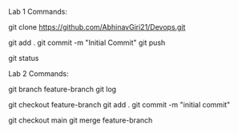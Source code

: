 Lab 1 Commands:

git clone https://github.com/AbhinavGiri21/Devops.git

git add .
git commit -m "Initial Commit"
git push

git status


Lab 2 Commands:

git branch feature-branch
git log

git checkout feature-branch
git add .
git commit -m "initial commit"

git checkout main
git merge feature-branch

